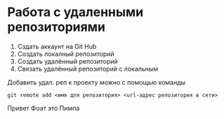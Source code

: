 # Работа с удаленными репозиториями

1. Сздать аккаунт на Git Hub
2. Создать локалный репозиторий
3. Создать удалённый репозиторий 
4. Связать удалённый репозиторий с локальным

Добавить удал. реп к проекту можно с помощью команды
```
git remote add <имя для репозитория> <url-адрес репозитория в сети>
```
Привет Фоат это Пимпа
